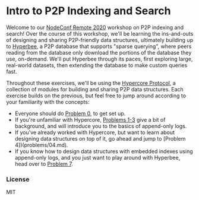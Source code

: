 # Intro to P2P Indexing and Search
Welcome to our [NodeConf Remote 2020](https://www.nodeconfremote.com/) workshop on P2P indexing and search! Over the course of this workshop, we'll be learning the ins-and-outs of designing and sharing P2P-friendly data structures, ultimately building up to [Hyperbee](https://github.com/mafintosh/hyperbee), a P2P database that supports "sparse querying", where peers reading from the database only download the portions of the database they use, on-demand. We'll put Hyperbee through its paces, first exploring large, real-world datasets, then extending the database to make custom queries fast.

Throughout these exercises, we'll be using the [Hypercore Protocol](https://hypercore-protocol.org), a collection of modules for building and sharing P2P data structures. Each exercise builds on the previous, but feel free to jump around according to your familiarity with the concepts:
* Everyone should do [Problem 0](problems/00.md), to get set up.
* If you're unfamiliar with Hypercore, [Problems 1-3](problems/01.md) give a bit of background, and will introduce you to the basics of append-only logs.
* If you've already worked with Hypercore, but want to learn about designing data structures on top of it, go ahead and jump to [Problem 4])(problems/04.md).
* If you know how to design data structures with embedded indexes using append-only logs, and you just want to play around with Hyperbee, head over to [Problem 7](problem/07.md).

### License
MIT
